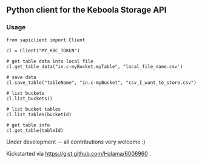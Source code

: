 ## Python client for the Keboola Storage API


### Usage 
```
from sapiclient import Client

cl = Client("MY_KBC_TOKEN")

# get table data into local file
cl.get_table_data("in.c-myBucket.myTable", "local_file_name.csv')

# save data
cl.save_table("tableName", "in.c-myBucket", "csv_I_want_to_store.csv")

# list buckets
cl.list_buckets()

# list bucket tables
cl.list_tables(bucketId)

# get table info
cl.get_table(tableId)

```

Under development -- all contributions very welcome :)

Kickstarted via https://gist.github.com/Halama/6006960 
.